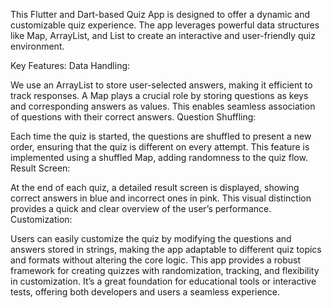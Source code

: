 This Flutter and Dart-based Quiz App is designed to offer a dynamic and customizable quiz experience. The app leverages powerful data structures like Map, ArrayList, and List to create an interactive and user-friendly quiz environment.

Key Features:
Data Handling:

We use an ArrayList to store user-selected answers, making it efficient to track responses.
A Map plays a crucial role by storing questions as keys and corresponding answers as values. This enables seamless association of questions with their correct answers.
Question Shuffling:

Each time the quiz is started, the questions are shuffled to present a new order, ensuring that the quiz is different on every attempt. This feature is implemented using a shuffled Map, adding randomness to the quiz flow.
Result Screen:

At the end of each quiz, a detailed result screen is displayed, showing correct answers in blue and incorrect ones in pink. This visual distinction provides a quick and clear overview of the user’s performance.
Customization:

Users can easily customize the quiz by modifying the questions and answers stored in strings, making the app adaptable to different quiz topics and formats without altering the core logic.
This app provides a robust framework for creating quizzes with randomization, tracking, and flexibility in customization. It’s a great foundation for educational tools or interactive tests, offering both developers and users a seamless experience.
